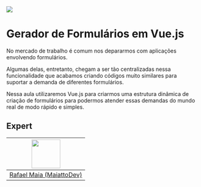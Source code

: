 <img src="https://storage.googleapis.com/golden-wind/experts-club/capa-github.svg" />

# Gerador de Formulários em Vue.js

No mercado de trabalho é comum nos depararmos com aplicações envolvendo formulários.

Algumas delas, entretanto, chegam a ser tão centralizadas nessa funcionalidade que acabamos criando códigos muito similares para suportar a demanda de diferentes formulários.

Nessa aula utilizaremos Vue.js para criarmos uma estrutura dinâmica de criação de formulários para podermos atender essas demandas do mundo real de modo rápido e simples.

## Expert

| [<img src="https://avatars.githubusercontent.com/u/13542718?v=4" width="75px;"/>](https://github.com/rafaelmaiach) |
| :-: |
|[Rafael Maia (MaiattoDev)](https://github.com/rafaelmaiach)|
